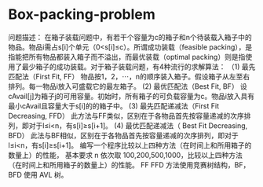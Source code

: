 # Box-packing-problem
问题描述： 
在箱子装载问题中，有若干个容量为c的箱子和n个待装载入箱子中的物品。物品i需占s[i]个单元（0<s[i]≤c）。所谓成功装载（feasible packing），是指能把所有物品都装入箱子而不溢出，而最优装载（optimal packing）则是指使用了最少箱子的成功装载。对于箱子装载问题，有4种流行的求解算法：
（1) 最先匹配法（First Fit, FF）
物品按1，2，⋯，n的顺序装入箱子。假设箱子从左至右排列。每一物品i放入可盛载它的最左箱子。
(2) 最优匹配法（Best Fit, BF）
设cAvail[j]为箱子j的可用容量。初始时，所有箱子的可负载容量为c。物品i放入具有最小cAvail且容量大于s[i]的的箱子中。
(3) 最先匹配递减法（First Fit Decreasing, FFD）
此方法与FF类似，区别在于各物品首先按容量递减的次序排列，即对于l≤i<n，有s[i]≥s[i+1]。
(4) 最优匹配递减法（ Best Fit Decreasing, BFD）
此法与BF相似，区别在于各物品首先按容量递减的次序排列，即对于l≤i<n，有s[i]≥s[i+1]。
编写一个程序比较以上四种方法（在时间上和所用箱子的数量上）的性能，
基本要求 
n 依次取 100,200,500,1000，比较以上四种方法（在时间上和所用箱子的数量上）的性能。
FF FFD 方法使用竞赛树结构，BF，BFD 使用 AVL 树。
